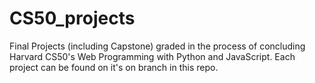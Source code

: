 # CS50_projects
Final Projects (including Capstone) graded in the process of concluding Harvard CS50's Web Programming with Python and JavaScript.  Each project can be found on it's on branch in this repo.
